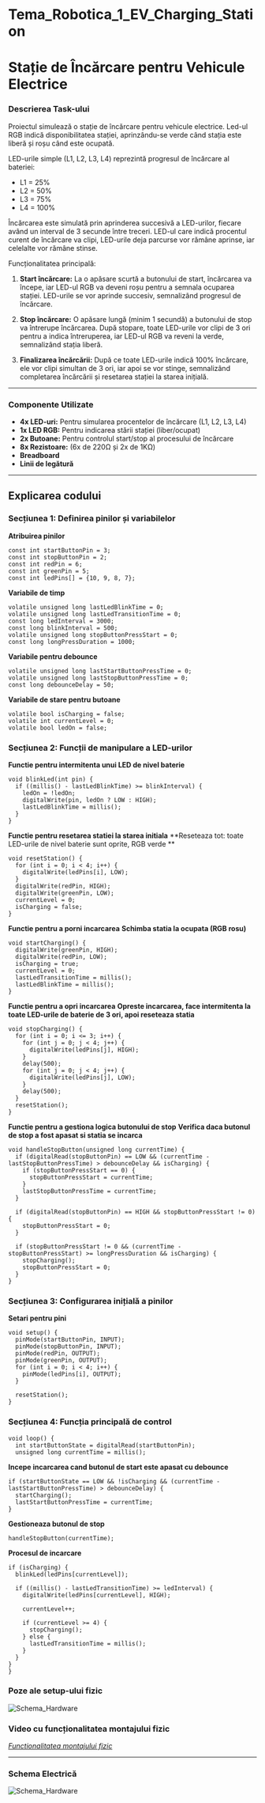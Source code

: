 # Tema_Robotica_1_EV_Charging_Station
# Stație de Încărcare pentru Vehicule Electrice

### Descrierea Task-ului

Proiectul simulează o stație de încărcare pentru vehicule electrice. Led-ul RGB indică disponibilitatea stației, aprinzându-se verde când stația este liberă și roșu când este ocupată.

LED-urile simple (L1, L2, L3, L4) reprezintă progresul de încărcare al bateriei:

- L1 = 25%
- L2 = 50%
- L3 = 75%
- L4 = 100%

Încărcarea este simulată prin aprinderea succesivă a LED-urilor, fiecare având un interval de 3 secunde între treceri. LED-ul care indică procentul curent de încărcare va clipi, LED-urile deja parcurse vor rămâne aprinse, iar celelalte vor rămâne stinse.

Funcționalitatea principală:

1. **Start încărcare:** La o apăsare scurtă a butonului de start, încărcarea va începe, iar LED-ul RGB va deveni roșu pentru a semnala ocuparea stației. LED-urile se vor aprinde succesiv, semnalizând progresul de încărcare.
   
2. **Stop încărcare:** O apăsare lungă (minim 1 secundă) a butonului de stop va întrerupe încărcarea. După stopare, toate LED-urile vor clipi de 3 ori pentru a indica întreruperea, iar LED-ul RGB va reveni la verde, semnalizând stația liberă.

3. **Finalizarea încărcării:** După ce toate LED-urile indică 100% încărcare, ele vor clipi simultan de 3 ori, iar apoi se vor stinge, semnalizând completarea încărcării și resetarea stației la starea inițială.

---

### Componente Utilizate

- **4x LED-uri:** Pentru simularea procentelor de încărcare (L1, L2, L3, L4)
- **1x LED RGB:** Pentru indicarea stării stației (liber/ocupat)
- **2x Butoane:** Pentru controlul start/stop al procesului de încărcare
- **8x Rezistoare:** (6x de 220Ω și 2x de 1KΩ)
- **Breadboard**
- **Linii de legătură**

---
## Explicarea codului
### Secțiunea 1: Definirea pinilor și variabilelor
**Atribuirea pinilor**
```
const int startButtonPin = 3;  
const int stopButtonPin = 2;   
const int redPin = 6;          
const int greenPin = 5;        
const int ledPins[] = {10, 9, 8, 7};
```  
**Variabile de timp**
```
volatile unsigned long lastLedBlinkTime = 0;   
volatile unsigned long lastLedTransitionTime = 0; 
const long ledInterval = 3000; 
const long blinkInterval = 500; 
volatile unsigned long stopButtonPressStart = 0; 
const long longPressDuration = 1000; 
```
**Variabile pentru debounce**
```
volatile unsigned long lastStartButtonPressTime = 0; 
volatile unsigned long lastStopButtonPressTime = 0;  
const long debounceDelay = 50; 
```
**Variabile de stare pentru butoane**
```
volatile bool isCharging = false;
volatile int currentLevel = 0;
volatile bool ledOn = false; 
```
### Secțiunea 2: Funcții de manipulare a LED-urilor
**Functie pentru intermitenta unui LED de nivel baterie**
```
void blinkLed(int pin) {
  if ((millis() - lastLedBlinkTime) >= blinkInterval) {
    ledOn = !ledOn;  
    digitalWrite(pin, ledOn ? LOW : HIGH); 
    lastLedBlinkTime = millis();
  }
}
```
**Functie pentru resetarea statiei la starea initiala**
**Reseteaza tot: toate LED-urile de nivel baterie sunt oprite, RGB verde **
```
void resetStation() {
  for (int i = 0; i < 4; i++) {
    digitalWrite(ledPins[i], LOW);  
  }
  digitalWrite(redPin, HIGH);   
  digitalWrite(greenPin, LOW);  
  currentLevel = 0;
  isCharging = false;
}
```
**Functie pentru a porni incarcarea**
**Schimba statia la ocupata (RGB rosu)**
```
void startCharging() {
  digitalWrite(greenPin, HIGH);  
  digitalWrite(redPin, LOW);     
  isCharging = true;
  currentLevel = 0;
  lastLedTransitionTime = millis(); 
  lastLedBlinkTime = millis();      
}
```
**Functie pentru a opri incarcarea**
**Opreste incarcarea, face intermitenta la toate LED-urile de baterie de 3 ori, apoi reseteaza statia**
```
void stopCharging() {
  for (int i = 0; i <= 3; i++) {
    for (int j = 0; j < 4; j++) {
      digitalWrite(ledPins[j], HIGH);  
    }
    delay(500);  
    for (int j = 0; j < 4; j++) {
      digitalWrite(ledPins[j], LOW);  
    }
    delay(500);
  }
  resetStation();  
}
```
**Functie pentru a gestiona logica butonului de stop**
**Verifica daca butonul de stop a fost apasat si statia se incarca**
```
void handleStopButton(unsigned long currentTime) {
  if (digitalRead(stopButtonPin) == LOW && (currentTime - lastStopButtonPressTime) > debounceDelay && isCharging) {
    if (stopButtonPressStart == 0) {
      stopButtonPressStart = currentTime;  
    }
    lastStopButtonPressTime = currentTime;  
  }

  if (digitalRead(stopButtonPin) == HIGH && stopButtonPressStart != 0) {
    stopButtonPressStart = 0;  
  }

  if (stopButtonPressStart != 0 && (currentTime - stopButtonPressStart) >= longPressDuration && isCharging) {
    stopCharging();  
    stopButtonPressStart = 0;  
  }
}
```
### Secțiunea 3: Configurarea inițială a pinilor
**Setari pentru pini**
```
void setup() {
  pinMode(startButtonPin, INPUT);  
  pinMode(stopButtonPin, INPUT);   
  pinMode(redPin, OUTPUT);
  pinMode(greenPin, OUTPUT);
  for (int i = 0; i < 4; i++) {
    pinMode(ledPins[i], OUTPUT);
  }
  
  resetStation(); 
}
```
### Secțiunea 4: Funcția principală de control
```
void loop() {
  int startButtonState = digitalRead(startButtonPin);
  unsigned long currentTime = millis();
  ```
  **Incepe incarcarea cand butonul de start este apasat cu debounce**
  ```
  if (startButtonState == LOW && !isCharging && (currentTime - lastStartButtonPressTime) > debounceDelay) {  
    startCharging();
    lastStartButtonPressTime = currentTime;  
  }
  ```
 **Gestioneaza butonul de stop**
  ```
  handleStopButton(currentTime);
  ```
  **Procesul de incarcare**
  ```
  if (isCharging) {
    blinkLed(ledPins[currentLevel]);

    if ((millis() - lastLedTransitionTime) >= ledInterval) {
      digitalWrite(ledPins[currentLevel], HIGH); 
      
      currentLevel++;
      
      if (currentLevel >= 4) {
        stopCharging();
      } else {
        lastLedTransitionTime = millis();  
      }
    }
  }
}
```

### Poze ale setup-ului fizic

![Schema_Hardware](/Set-up_Fizic.png)

### Video cu funcționalitatea montajului fizic

*[Functionalitatea montajului fizic](https://youtube.com/shorts/DOYGgbuC3KE)*

---

### Schema Electrică

![Schema_Hardware](/Schema_Hardware.png)

